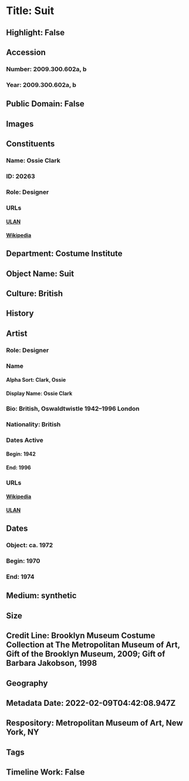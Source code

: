 # Title: Suit
## Highlight: False
## Accession
### Number: 2009.300.602a, b
### Year: 2009.300.602a, b
## Public Domain: False
## Images
## Constituents
### Name: Ossie Clark
### ID: 20263
### Role: Designer
### URLs
#### [ULAN](http://vocab.getty.edu/page/ulan/500524663)
#### [Wikipedia](https://www.wikidata.org/wiki/Q7107475)
## Department: Costume Institute
## Object Name: Suit
## Culture: British
## History
## Artist
### Role: Designer
### Name
#### Alpha Sort: Clark, Ossie
#### Display Name: Ossie Clark
### Bio: British, Oswaldtwistle 1942–1996 London
### Nationality: British
### Dates Active
#### Begin: 1942
#### End: 1996
### URLs
#### [Wikipedia](https://www.wikidata.org/wiki/Q7107475)
#### [ULAN](http://vocab.getty.edu/page/ulan/500524663)
## Dates
### Object: ca. 1972
### Begin: 1970
### End: 1974
## Medium: synthetic
## Size
## Credit Line: Brooklyn Museum Costume Collection at The Metropolitan Museum of Art, Gift of the Brooklyn Museum, 2009; Gift of Barbara Jakobson, 1998
## Geography
## Metadata Date: 2022-02-09T04:42:08.947Z
## Respository: Metropolitan Museum of Art, New York, NY
## Tags
## Timeline Work: False